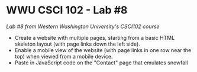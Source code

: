 # WWU CSCI 102 - Lab #8
*Lab #8 from Western Washington University's CSCI102 course*
* Create a website with multiple pages, starting from a basic HTML skeleton layout (with page links down the left side).
* Enable a mobile view of the website (with page links in one row near the top) when viewed from a mobile device.
* Paste in JavaScript code on the "Contact" page that emulates snowfall
